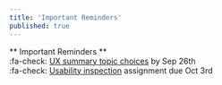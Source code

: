 ```yaml
---
title: 'Important Reminders'
published: true
---
```


** Important Reminders **  
:fa-check: [UX summary topic choices](https://canvas.sfu.ca/courses/28233/quizzes/42315) by Sep 26th  
:fa-check: [Usability inspection](https://canvas.sfu.ca/courses/28233/assignments/175638) assignment due Oct 3rd
